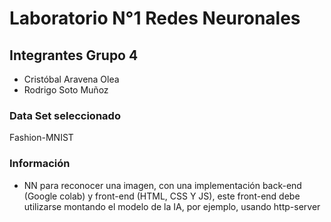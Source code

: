 # Laboratorio N°1 Redes Neuronales
## Integrantes Grupo 4
- Cristóbal Aravena Olea
- Rodrigo Soto Muñoz

### Data Set seleccionado
Fashion-MNIST


### Información
- NN para reconocer una imagen, con una implementación back-end (Google colab) y front-end (HTML, CSS Y JS), este front-end debe utilizarse montando el modelo de la IA, por ejemplo, usando http-server
